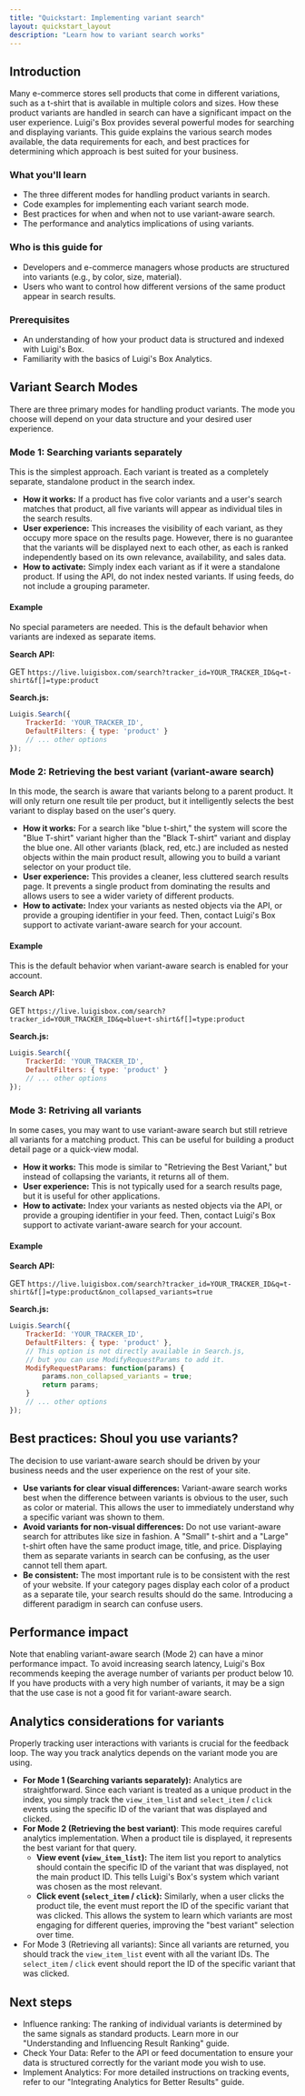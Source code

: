 ```yaml
---
title: "Quickstart: Implementing variant search" 
layout: quickstart_layout
description: "Learn how to variant search works"
---
```


## Introduction

Many e-commerce stores sell products that come in different variations, such as a t-shirt that is available in multiple colors and sizes. How these product variants are handled in search can have a significant impact on the user experience. Luigi's Box provides several powerful modes for searching and displaying variants.
This guide explains the various search modes available, the data requirements for each, and best practices for determining which approach is best suited for your business.

### What you'll learn

- The three different modes for handling product variants in search.
- Code examples for implementing each variant search mode.
- Best practices for when and when not to use variant-aware search.
- The performance and analytics implications of using variants.

### Who is this guide for

- Developers and e-commerce managers whose products are structured into variants (e.g., by color, size, material).
- Users who want to control how different versions of the same product appear in search results.

### Prerequisites

- An understanding of how your product data is structured and indexed with Luigi's Box.
- Familiarity with the basics of Luigi's Box Analytics.

## Variant Search Modes

There are three primary modes for handling product variants. The mode you choose will depend on your data structure and your desired user experience.

### Mode 1: Searching variants separately

This is the simplest approach. Each variant is treated as a completely separate, standalone product in the search index.

- **How it works:** If a product has five color variants and a user's search matches that product, all five variants will appear as individual tiles in the search results.
- **User experience:** This increases the visibility of each variant, as they occupy more space on the results page. However, there is no guarantee that the variants will be displayed next to each other, as each is ranked independently based on its own relevance, availability, and sales data.
- **How to activate:** Simply index each variant as if it were a standalone product. If using the API, do not index nested variants. If using feeds, do not include a grouping parameter.

#### Example

No special parameters are needed. This is the default behavior when variants are indexed as separate items.

**Search API:**

<span class="badge text-bg-success">GET</span> `https://live.luigisbox.com/search?tracker_id=YOUR_TRACKER_ID&q=t-shirt&f[]=type:product`

**Search.js:**

```javascript
Luigis.Search({
    TrackerId: 'YOUR_TRACKER_ID',
    DefaultFilters: { type: 'product' }
    // ... other options
});
```

### Mode 2: Retrieving the best variant (variant-aware search)

In this mode, the search is aware that variants belong to a parent product. It will only return one result tile per product, but it intelligently selects the best variant to display based on the user's query.

- **How it works:** For a search like "blue t-shirt," the system will score the "Blue T-shirt" variant higher than the "Black T-shirt" variant and display the blue one. All other variants (black, red, etc.) are included as nested objects within the main product result, allowing you to build a variant selector on your product tile.
- **User experience:** This provides a cleaner, less cluttered search results page. It prevents a single product from dominating the results and allows users to see a wider variety of different products.
- **How to activate:** Index your variants as nested objects via the API, or provide a grouping identifier in your feed. Then, contact Luigi's Box support to activate variant-aware search for your account.

#### Example

This is the default behavior when variant-aware search is enabled for your account.

**Search API:**

<span class="badge text-bg-success">GET</span> `https://live.luigisbox.com/search?tracker_id=YOUR_TRACKER_ID&q=blue+t-shirt&f[]=type:product`

**Search.js:**

```javascript
Luigis.Search({
    TrackerId: 'YOUR_TRACKER_ID',
    DefaultFilters: { type: 'product' }
    // ... other options
});
```

### Mode 3: Retriving all variants

In some cases, you may want to use variant-aware search but still retrieve all variants for a matching product. This can be useful for building a product detail page or a quick-view modal.

- **How it works:** This mode is similar to "Retrieving the Best Variant," but instead of collapsing the variants, it returns all of them.
- **User experience:** This is not typically used for a search results page, but it is useful for other applications.
- **How to activate:** Index your variants as nested objects via the API, or provide a grouping identifier in your feed. Then, contact Luigi's Box support to activate variant-aware search for your account.

#### Example

**Search API:**

<span class="badge text-bg-success">GET</span> `https://live.luigisbox.com/search?tracker_id=YOUR_TRACKER_ID&q=t-shirt&f[]=type:product&non_collapsed_variants=true`

**Search.js:**

```javascript
Luigis.Search({
    TrackerId: 'YOUR_TRACKER_ID',
    DefaultFilters: { type: 'product' },
    // This option is not directly available in Search.js,
    // but you can use ModifyRequestParams to add it.
    ModifyRequestParams: function(params) {
        params.non_collapsed_variants = true;
        return params;
    }
    // ... other options
});
```

## Best practices: Shoul you use variants?

The decision to use variant-aware search should be driven by your business needs and the user experience on the rest of your site.

- **Use variants for clear visual differences:** Variant-aware search works best when the difference between variants is obvious to the user, such as color or material. This allows the user to immediately understand why a specific variant was shown to them.
- **Avoid variants for non-visual differences:** Do not use variant-aware search for attributes like size in fashion. A "Small" t-shirt and a "Large" t-shirt often have the same product image, title, and price. Displaying them as separate variants in search can be confusing, as the user cannot tell them apart.
- **Be consistent:** The most important rule is to be consistent with the rest of your website. If your category pages display each color of a product as a separate tile, your search results should do the same. Introducing a different paradigm in search can confuse users.

## Performance impact

Note that enabling variant-aware search (Mode 2) can have a minor performance impact. To avoid increasing search latency, Luigi's Box recommends keeping the average number of variants per product below 10. If you have products with a very high number of variants, it may be a sign that the use case is not a good fit for variant-aware search.

## Analytics considerations for variants

Properly tracking user interactions with variants is crucial for the feedback loop. The way you track analytics depends on the variant mode you are using.

- **For Mode 1 (Searching variants separately):** Analytics are straightforward. Since each variant is treated as a unique product in the index, you simply track the `view_item_lis`t and `select_item` / `click` events using the specific ID of the variant that was displayed and clicked.
- **For Mode 2 (Retrieving the best variant)**: This mode requires careful analytics implementation. When a product tile is displayed, it represents the best variant for that query.
  - **View event (`view_item_list`):** The item list you report to analytics should contain the specific ID of the variant that was displayed, not the main product ID. This tells Luigi's Box's system which variant was chosen as the most relevant.
  - **Click event (`select_item` / `click`):** Similarly, when a user clicks the product tile, the event must report the ID of the specific variant that was clicked. This allows the system to learn which variants are most engaging for different queries, improving the "best variant" selection over time.
- For Mode 3 (Retrieving all variants): Since all variants are returned, you should track the `view_item_list` event with all the variant IDs. The `select_item` / `click` event should report the ID of the specific variant that was clicked.

## Next steps

- Influence ranking: The ranking of individual variants is determined by the same signals as standard products. Learn more in our "Understanding and Influencing Result Ranking" guide.
- Check Your Data: Refer to the API or feed documentation to ensure your data is structured correctly for the variant mode you wish to use.
- Implement Analytics: For more detailed instructions on tracking events, refer to our "Integrating Analytics for Better Results" guide.